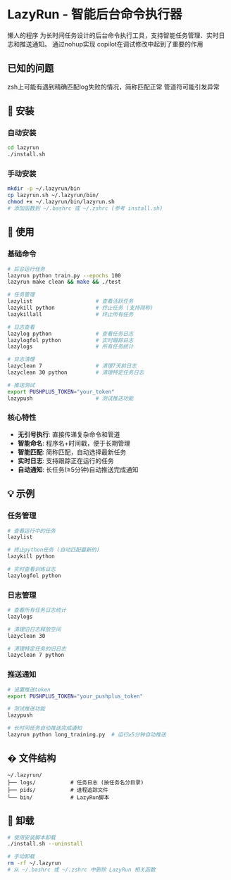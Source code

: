 # LazyRun - 智能后台命令执行器

懒人的程序
为长时间任务设计的后台命令执行工具，支持智能任务管理、实时日志和推送通知。
通过nohup实现
copilot在调试修改中起到了重要的作用

## 已知的问题
zsh上可能有遇到精确匹配log失败的情况，简称匹配正常
管道符可能引发异常

## 🚀 安装

### 自动安装
```bash
cd lazyrun
./install.sh
```

### 手动安装
```bash
mkdir -p ~/.lazyrun/bin
cp lazyrun.sh ~/.lazyrun/bin/
chmod +x ~/.lazyrun/bin/lazyrun.sh
# 添加函数到 ~/.bashrc 或 ~/.zshrc (参考 install.sh)
```

## 📖 使用

### 基础命令
```bash
# 后台运行任务
lazyrun python train.py --epochs 100
lazyrun make clean && make && ./test

# 任务管理
lazylist                    # 查看活跃任务
lazykill python             # 终止任务 (支持简称)
lazykillall                 # 终止所有任务

# 日志查看
lazylog python              # 查看任务日志
lazylogfol python           # 实时跟踪日志
lazylogs                    # 所有任务统计

# 日志清理
lazyclean 7                 # 清理7天前日志
lazyclean 30 python         # 清理特定任务日志

# 推送测试
export PUSHPLUS_TOKEN="your_token"
lazypush                    # 测试推送功能
```

### 核心特性
- **无引号执行**: 直接传递复杂命令和管道
- **智能命名**: 程序名+时间戳，便于长期管理
- **智能匹配**: 简称匹配，自动选择最新任务
- **实时日志**: 支持跟踪正在运行的任务
- **自动通知**: 长任务(≥5分钟)自动推送完成通知

## 💡 示例

### 任务管理
```bash
# 查看运行中的任务
lazylist

# 终止python任务 (自动匹配最新的)
lazykill python

# 实时查看训练日志
lazylogfol python
```

### 日志管理
```bash
# 查看所有任务日志统计
lazylogs

# 清理旧日志释放空间
lazyclean 30

# 清理特定任务的旧日志
lazyclean 7 python
```

### 推送通知
```bash
# 设置推送token
export PUSHPLUS_TOKEN="your_pushplus_token"

# 测试推送功能
lazypush

# 长时间任务自动推送完成通知
lazyrun python long_training.py  # 运行≥5分钟自动推送
```

## �️ 文件结构
```
~/.lazyrun/
├── logs/           # 任务日志 (按任务名分目录)
├── pids/           # 进程追踪文件
└── bin/            # LazyRun脚本
```

## 🔧 卸载

```bash
# 使用安装脚本卸载
./install.sh --uninstall

# 手动卸载
rm -rf ~/.lazyrun
# 从 ~/.bashrc 或 ~/.zshrc 中删除 LazyRun 相关函数
```
